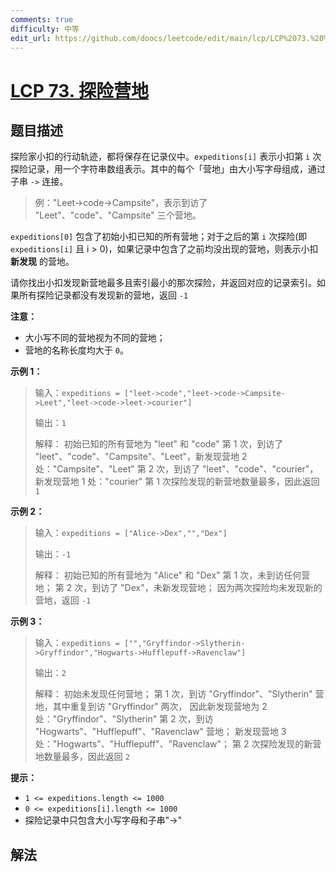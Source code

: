 ```yaml
---
comments: true
difficulty: 中等
edit_url: https://github.com/doocs/leetcode/edit/main/lcp/LCP%2073.%20%E6%8E%A2%E9%99%A9%E8%90%A5%E5%9C%B0/README.md
---
```


<!-- problem:start -->

# [LCP 73. 探险营地](https://leetcode.cn/problems/0Zeoeg)

## 题目描述

<!-- description:start -->

探险家小扣的行动轨迹，都将保存在记录仪中。`expeditions[i]` 表示小扣第 `i` 次探险记录，用一个字符串数组表示。其中的每个「营地」由大小写字母组成，通过子串 `->` 连接。

> 例："Leet->code->Campsite"，表示到访了 "Leet"、"code"、"Campsite" 三个营地。

`expeditions[0]` 包含了初始小扣已知的所有营地；对于之后的第 `i` 次探险(即 `expeditions[i]` 且 i > 0)，如果记录中包含了之前均没出现的营地，则表示小扣 **新发现** 的营地。

请你找出小扣发现新营地最多且索引最小的那次探险，并返回对应的记录索引。如果所有探险记录都没有发现新的营地，返回 `-1`

**注意：**

-   大小写不同的营地视为不同的营地；
-   营地的名称长度均大于 `0`。

**示例 1：**

> 输入：`expeditions = ["leet->code","leet->code->Campsite->Leet","leet->code->leet->courier"]`
>
> 输出：`1`
>
> 解释：
> 初始已知的所有营地为 "leet" 和 "code"
> 第 1 次，到访了 "leet"、"code"、"Campsite"、"Leet"，新发现营地 2 处："Campsite"、"Leet"
> 第 2 次，到访了 "leet"、"code"、"courier"，新发现营地 1 处："courier"
> 第 1 次探险发现的新营地数量最多，因此返回 `1`

**示例 2：**

> 输入：`expeditions = ["Alice->Dex","","Dex"]`
>
> 输出：`-1`
>
> 解释：
> 初始已知的所有营地为 "Alice" 和 "Dex"
> 第 1 次，未到访任何营地；
> 第 2 次，到访了 "Dex"，未新发现营地；
> 因为两次探险均未发现新的营地，返回 `-1`

**示例 3：**

> 输入：`expeditions = ["","Gryffindor->Slytherin->Gryffindor","Hogwarts->Hufflepuff->Ravenclaw"]`
>
> 输出：`2`
>
> 解释：
> 初始未发现任何营地；
> 第 1 次，到访 "Gryffindor"、"Slytherin" 营地，其中重复到访 "Gryffindor" 两次，
> 因此新发现营地为 2 处："Gryffindor"、"Slytherin"
> 第 2 次，到访 "Hogwarts"、"Hufflepuff"、"Ravenclaw" 营地；
> 新发现营地 3 处："Hogwarts"、"Hufflepuff"、"Ravenclaw"；
> 第 2 次探险发现的新营地数量最多，因此返回 `2`

**提示：**

-   `1 <= expeditions.length <= 1000`
-   `0 <= expeditions[i].length <= 1000`
-   探险记录中只包含大小写字母和子串"->"

<!-- description:end -->

## 解法

<!-- solution:start -->

<!-- problem:end -->
